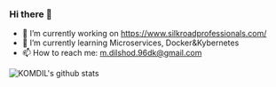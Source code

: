 ### Hi there 👋

- 🔭 I’m currently working on https://www.silkroadprofessionals.com/
- 🌱 I’m currently learning Microservices, Docker&Kybernetes
- 📫 How to reach me: m.dilshod.96dk@gmail.com

![KOMDIL's github stats](https://github-readme-stats.vercel.app/api?username=komdil&show_icons=true)
